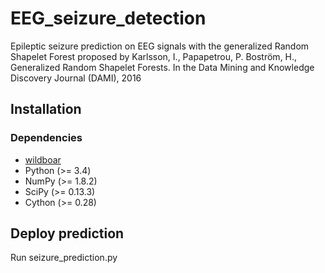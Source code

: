 # EEG_seizure_detection
Epileptic seizure prediction on EEG signals with the generalized Random Shapelet Forest
proposed by Karlsson, I., Papapetrou, P. Boström, H., Generalized Random Shapelet Forests. In the Data Mining and Knowledge Discovery Journal (DAMI), 2016
 

## Installation 

### Dependencies

* [wildboar](https://github.com/isakkarlsson/wildboar)
* Python (>= 3.4)
* NumPy (>= 1.8.2)
* SciPy (>= 0.13.3)
* Cython (>= 0.28)

## Deploy prediction

Run seizure_prediction.py 
